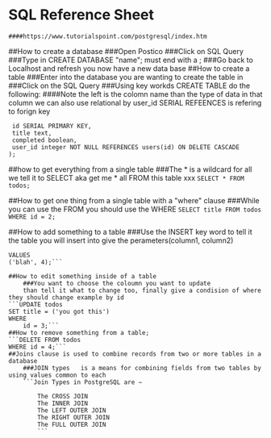# SQL Reference Sheet
    ####https://www.tutorialspoint.com/postgresql/index.htm

##How to  create a database
###Open Postico 
###Click on SQL Query
###Type in CREATE DATABASE "name"; must end with a ;
###Go back to Localhost and refresh you now have a new data base 
##How to create a table
###Enter into the database you  are wanting to create the table in
###Click on the SQL Query
###Using key workds CREATE TABLE do the following:
        ####Note the left is the colomn name than the type of data in that column we can also use relational by user_id SERIAL REFEENCES is refering to forign key
   ``` CREATE TABLE todos (
    id SERIAL PRIMARY KEY,
    title text,
    completed boolean,
    user_id integer NOT NULL REFERENCES users(id) ON DELETE CASCADE
);
```

##how to get everything from a single table
    ###The * is a wildcard for all we tell it to SELECT aka get me * all FROM this table xxx
    ```SELECT * FROM todos;```

##How to get one thing from a single table with a "where" clause
        ###While  you can use the FROM you should use the WHERE 
    ```SELECT title FROM todos
        WHERE id = 2;```

##How to add something to a table
        ###Use the INSERT key word to tell it the table you will insert into give the perameters(column1, column2) 
```INSERT INTO todos(title, user_id)
VALUES
('blah', 4);```

##How to edit something inside of a table
    ###You want to choose the coloumn you want to update
    than tell it what to change too, finally give a condision of where they should change example by id
```UPDATE todos
SET title = ('you got this') 
WHERE 
	id = 3;```
##How to remove something from a table;
```DELETE FROM todos
WHERE id = 4;```
##Joins clause is used to combine records from two or more tables in a database 
    ###JOIN types   is a means for combining fields from two tables by using values common to each
    ```Join Types in PostgreSQL are −

        The CROSS JOIN
        The INNER JOIN
        The LEFT OUTER JOIN
        The RIGHT OUTER JOIN
        The FULL OUTER JOIN
        ```




